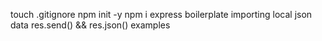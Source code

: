touch .gitignore
npm init -y
npm i express
boilerplate
importing local json data
res.send() && res.json() examples
